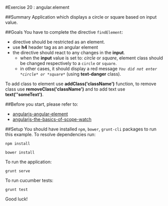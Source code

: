 #Exercise 20 : angular.element

##Summary
Application which displays a circle or square based on input value.

##Goals
You have to complete the directive `findElement`:

 * directive should be restricted as an element.
 * use **h4** header tag as an angular element
 * the directive should react to any changes in the **input**.
    * when the **input** value is set to: *circle* or *square*, element class should be changed respectively to a `circle` or `square`.
    * in other cases, it should display a red message *`You did not enter *circle* or *square*`* (using **text-danger** class).
 
To add class to element use **addClass('className')** function, to remove class use **removeClass('className')** and to add text use **text(''someText')**.

##Before you start, please refer to:
* [angularjs-angular-element](https://egghead.io/lessons/angularjs-angular-element)
* [angularjs-the-basics-of-scope-watch](https://egghead.io/lessons/angularjs-the-basics-of-scope-watch)

##Setup
 You should have installed `npm`, `bower`, `grunt-cli`  packages to run this example. To resolve dependencies run:

```
npm install
```

```
bower install
```

To run the application:

```
grunt serve
```

To run cucumber tests:

```
grunt test
```

Good luck!

